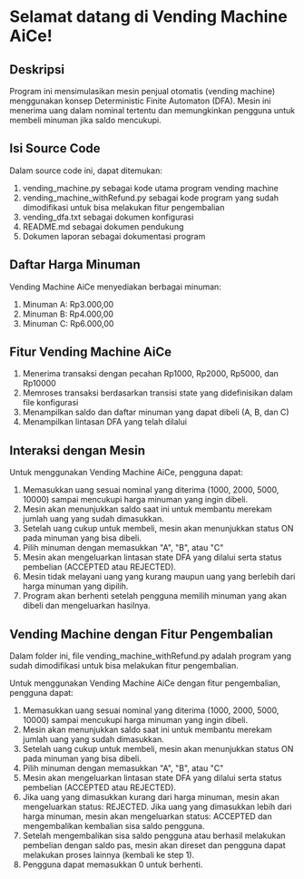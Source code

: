 # Selamat datang di Vending Machine AiCe!

## Deskripsi
Program ini mensimulasikan mesin penjual otomatis (vending machine) menggunakan konsep Deterministic Finite Automaton (DFA). Mesin ini menerima uang dalam nominal tertentu dan memungkinkan pengguna untuk membeli minuman jika saldo mencukupi.

## Isi Source Code
Dalam source code ini, dapat ditemukan:
1. vending_machine.py sebagai kode utama program vending machine
2. vending_machine_withRefund.py sebagai kode program yang sudah dimodifikasi untuk bisa melakukan fitur pengembalian
3. vending_dfa.txt sebagai dokumen konfigurasi
4. README.md sebagai dokumen pendukung
5. Dokumen laporan sebagai dokumentasi program

## Daftar Harga Minuman
Vending Machine AiCe menyediakan berbagai minuman:
1. Minuman A: Rp3.000,00
2. Minuman B: Rp4.000,00
3. Minuman C: Rp6.000,00

## Fitur Vending Machine AiCe
1. Menerima transaksi dengan pecahan Rp1000, Rp2000, Rp5000, dan Rp10000
2. Memroses transaksi berdasarkan transisi state yang didefinisikan dalam file konfigurasi
3. Menampilkan saldo dan daftar minuman yang dapat dibeli (A, B, dan C)
4. Menampilkan lintasan DFA yang telah dilalui

## Interaksi dengan Mesin
Untuk menggunakan Vending Machine AiCe, pengguna dapat:
1. Memasukkan uang sesuai nominal yang diterima (1000, 2000, 5000, 10000) sampai mencukupi harga minuman yang ingin dibeli.
2. Mesin akan menunjukkan saldo saat ini untuk membantu merekam jumlah uang yang sudah dimasukkan.
3. Setelah uang cukup untuk membeli, mesin akan menunjukkan status ON pada minuman yang bisa dibeli.
4. Pilih minuman dengan memasukkan "A", "B", atau "C"
5. Mesin akan mengeluarkan lintasan state DFA yang dilalui serta status pembelian (ACCEPTED atau REJECTED).
6. Mesin tidak melayani uang yang kurang maupun uang yang berlebih dari harga minuman yang dipilih.
7. Program akan berhenti setelah pengguna memilih minuman yang akan dibeli dan mengeluarkan hasilnya.

## Vending Machine dengan Fitur Pengembalian
Dalam folder ini, file vending_machine_withRefund.py adalah program yang sudah dimodifikasi untuk bisa melakukan fitur pengembalian. 

Untuk menggunakan Vending Machine AiCe dengan fitur pengembalian, pengguna dapat:
1. Memasukkan uang sesuai nominal yang diterima (1000, 2000, 5000, 10000) sampai mencukupi harga minuman yang ingin dibeli.
2. Mesin akan menunjukkan saldo saat ini untuk membantu merekam jumlah uang yang sudah dimasukkan.
3. Setelah uang cukup untuk membeli, mesin akan menunjukkan status ON pada minuman yang bisa dibeli.
4. Pilih minuman dengan memasukkan "A", "B", atau "C"
5. Mesin akan mengeluarkan lintasan state DFA yang dilalui serta status pembelian (ACCEPTED atau REJECTED).
6. Jika uang yang dimasukkan kurang dari harga minuman, mesin akan mengeluarkan status: REJECTED. Jika uang yang dimasukkan lebih dari harga minuman, mesin akan mengeluarkan status: ACCEPTED dan mengembalikan kembalian sisa saldo pengguna.
7. Setelah mengembalikan sisa saldo pengguna atau berhasil melakukan pembelian dengan saldo pas, mesin akan direset dan pengguna dapat melakukan proses lainnya (kembali ke step 1).
8. Pengguna dapat memasukkan 0 untuk berhenti.
